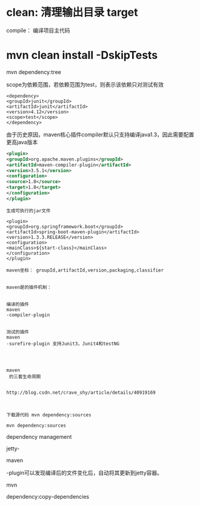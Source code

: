 # clean: 清理输出目录 target

compile： 编译项目主代码

# mvn clean install -DskipTests

mvn dependency:tree

scope为依赖范围，若依赖范围为test，则表示该依赖只对测试有效

```
<dependency>
<groupId>junit</groupId>
<artifactId>junit</artifactId>
<version>4.12</version>
<scope>test</scope>
</dependency>
```

由于历史原因，maven核心插件compiler默认只支持编译java1.3，因此需要配置更高java版本

```Xml
<plugin>
<groupId>org.apache.maven.plugins</groupId>
<artifactId>maven-compiler-plugin</artifactId>
<version>3.5.1</version>
<configuration>
<source>1.8</source>
<target>1.8</target>
</configuration>
</plugin>
```



```
生成可执行的jar文件
```

```
<plugin>
<groupId>org.springframework.boot</groupId>
<artifactId>spring-boot-maven-plugin</artifactId>
<version>1.3.3.RELEASE</version>
<configuration>
<mainClass>${start-class}</mainClass>
</configuration>
</plugin>

maven坐标： groupId,artifactId,version,packaging,classifier


maven是的插件机制：


编译的插件 
maven
-compiler-plugin


测试的插件 
maven
-surefire-plugin 支持Junit3，Junit4和testNG




maven
 的三套生命周期


http://blog.csdn.net/crave_shy/article/details/40919169



```

```
下载源代码 mvn dependency:sources
```

```
mvn dependency:sources 
```

dependency management

jetty-

maven

-plugin可以发现编译后的文件变化后，自动将其更新到jetty容器。

mvn

dependency:copy-dependencies

